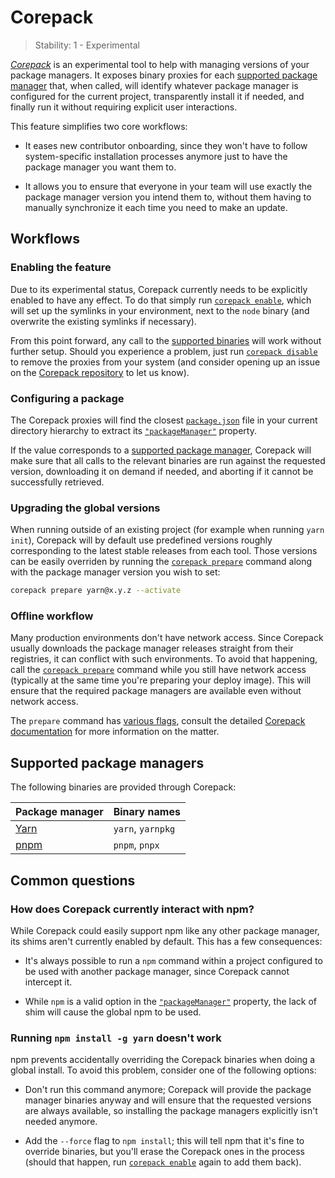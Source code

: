 # Corepack

<!-- introduced_in=REPLACEME -->
<!-- type=misc -->

> Stability: 1 - Experimental

_[Corepack][]_ is an experimental tool to help with
managing versions of your package managers. It exposes binary proxies for
each [supported package manager][] that, when called, will identify whatever
package manager is configured for the current project, transparently install
it if needed, and finally run it without requiring explicit user interactions.

This feature simplifies two core workflows:

* It eases new contributor onboarding, since they won't have to follow
  system-specific installation processes anymore just to have the package
  manager you want them to.

* It allows you to ensure that everyone in your team will use exactly the
  package manager version you intend them to, without them having to
  manually synchronize it each time you need to make an update.

## Workflows

### Enabling the feature

Due to its experimental status, Corepack currently needs to be explicitly
enabled to have any effect. To do that simply run [`corepack enable`][], which
will set up the symlinks in your environment, next to the `node` binary
(and overwrite the existing symlinks if necessary).

From this point forward, any call to the [supported binaries][] will work
without further setup. Should you experience a problem, just run
[`corepack disable`][] to remove the proxies from your system (and consider
opening up an issue on the [Corepack repository][] to let us know).

### Configuring a package

The Corepack proxies will find the closest [`package.json`][] file in your
current directory hierarchy to extract its [`"packageManager"`][] property.

If the value corresponds to a [supported package manager][], Corepack will make
sure that all calls to the relevant binaries are run against the requested
version, downloading it on demand if needed, and aborting if it cannot be
successfully retrieved.

### Upgrading the global versions

When running outside of an existing project (for example when running
`yarn init`), Corepack will by default use predefined versions roughly
corresponding to the latest stable releases from each tool. Those versions can
be easily overriden by running the [`corepack prepare`][] command along with the
package manager version you wish to set:

```bash
corepack prepare yarn@x.y.z --activate
```

### Offline workflow

Many production environments don't have network access. Since Corepack
usually downloads the package manager releases straight from their registries,
it can conflict with such environments. To avoid that happening, call the
[`corepack prepare`][] command while you still have network access (typically at
the same time you're preparing your deploy image). This will ensure that the
required package managers are available even without network access.

The `prepare` command has [various flags][], consult the detailed
[Corepack documentation][] for more information on the matter.

## Supported package managers

The following binaries are provided through Corepack:

| Package manager | Binary names   |
| --------------- | -------------- |
| [Yarn][]        | `yarn`, `yarnpkg` |
| [pnpm][]        | `pnpm`, `pnpx` |

## Common questions

### How does Corepack currently interact with npm?

While Corepack could easily support npm like any other package manager, its
shims aren't currently enabled by default. This has a few consequences:

* It's always possible to run a `npm` command within a project configured to
be used with another package manager, since Corepack cannot intercept it.

* While `npm` is a valid option in the [`"packageManager"`][] property, the
lack of shim will cause the global npm to be used.

### Running `npm install -g yarn` doesn't work

npm prevents accidentally overriding the Corepack binaries when doing a global
install. To avoid this problem, consider one of the following options:

* Don't run this command anymore; Corepack will provide the package manager
binaries anyway and will ensure that the requested versions are always
available, so installing the package managers explicitly isn't needed anymore.

* Add the `--force` flag to `npm install`; this will tell npm that it's fine to
override binaries, but you'll erase the Corepack ones in the process (should
that happen, run [`corepack enable`][] again to add them back).

[Corepack]: https://github.com/nodejs/corepack
[Corepack documentation]: https://github.com/nodejs/corepack#readme
[Corepack repository]: https://github.com/nodejs/corepack
[Yarn]: https://yarnpkg.com
[`"packageManager"`]: packages.md#packages_packagemanager
[`corepack disable`]: https://github.com/nodejs/corepack#corepack-disable--name
[`corepack enable`]: https://github.com/nodejs/corepack#corepack-enable--name
[`corepack prepare`]: https://github.com/nodejs/corepack#corepack-prepare--nameversion
[`package.json`]: packages.md#packages_node_js_package_json_field_definitions
[pnpm]: https://pnpm.js.org
[supported binaries]: #corepack_supported_package_managers
[supported package manager]: #corepack_supported_package_managers
[various flags]: https://github.com/nodejs/corepack#utility-commands
